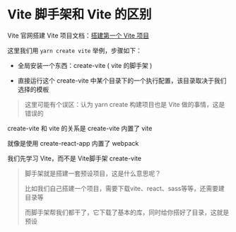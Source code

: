 # Vite 脚手架和 Vite 的区别

Vite 官网搭建 Vite 项目文档：[搭建第一个 Vite 项目](https://cn.vitejs.dev/guide/#scaffolding-your-first-vite-project)

这里我们用 `yarn create vite` 举例，步骤如下：

- 全局安装一个东西：create-vite ( vite 的脚手架 )

- 直接运行这个 create-vite 中某个目录下的一个执行配置，该目录取决于我们选择的模板

> 这里可能有个误区：认为 yarn create 构建项目也是 Vite 做的事情，这是错误的

create-vite 和 vite 的关系是 create-vite 内置了 vite

就像是使用 create-react-app 内置了 webpack

我们先学习 Vite，而不是 Vite脚手架 create-vite

> 脚手架就是搭建一套预设项目，这是什么意思呢？
>
> 比如我们自己搭建一个项目，需要下载vite、react、sass等等，还需要建目录等
>
> 而脚手架帮我们都干了，它下载了基本的库，同时给你搭好了目录，这就是预设